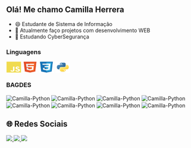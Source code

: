 ## Olá! Me chamo Camilla Herrera 

- 😄 Estudante de Sistema de Informação 
- 🔭 Atualmente faço projetos com desenvolvimento WEB
- 🌱 Estudando CyberSegurança

### Linguagens
<div style="display: inline_block">
  <img align="center" alt="Camilla-Js" height="30" width="40" src="https://raw.githubusercontent.com/devicons/devicon/master/icons/javascript/javascript-plain.svg">
  <img align="center" alt="Camilla-HTML" height="30" width="40" src="https://raw.githubusercontent.com/devicons/devicon/master/icons/html5/html5-original.svg">
  <img align="center" alt="Camilla-CSS" height="30" width="40" src="https://raw.githubusercontent.com/devicons/devicon/master/icons/css3/css3-original.svg">
  <img align="center" alt="Camilla-Python" height="30" width="40" src="https://raw.githubusercontent.com/devicons/devicon/master/icons/python/python-original.svg">
</div>

### BAGDES 
<div>
  <img align="center" alt="Camilla-Python" height="70" width="70" src="https://images.credly.com/images/af8c6b4e-fc31-47c4-8dcb-eb7a2065dc5b/I2CS__1_.png">
  <img align="center" alt="Camilla-Python" height="70" width="70" src="https://images.credly.com/images/5bdd6a39-3e03-4444-9510-ecff80c9ce79/image.png">
  <img align="center" alt="Camilla-Python" height="70" width="70" src="https://images.credly.com/size/340x340/images/77b1ea15-6287-4d97-8ecd-c5afa2d137ea/image.png">
  <img align="center" alt="Camilla-Python" height="70" width="70" src="https://images.credly.com/size/340x340/images/ca317486-3494-488b-b2a7-b49270d98f21/image.png">
  <img align="center" alt="Camilla-Python" height="70" width="70" src="https://images.credly.com/size/80x80/images/e9ed659b-60eb-4cb6-b17b-7d75ca137f45/blob">
  <img align="center" alt="Camilla-Python" height="70" width="70" src="https://images.credly.com/size/80x80/images/26c33174-9fee-4848-88c6-471807995417/blob">
  <img align="center" alt="Camilla-Python" height="70" width="70" src="https://images.credly.com/size/80x80/images/22a0ece5-ff05-4594-8320-25e55e9ae203/image.png">
   <img align="center" alt="Camilla-Python" height="70" width="70" src="https://encrypted-tbn0.gstatic.com/images?q=tbn:ANd9GcShleThduXedgLbX1cHwCKq9EQ_ydNY8xQt8mvVgmGupOKbGUtO-NtYKIH642ObPdOZ8IQ&usqp=CAU">
  
  
## 🌐 Redes Sociais
<div> 
  <a href="https://www.instagram.com/camillaherrera_/" target="_blank">
    <img src="https://img.shields.io/badge/-Instagram-%23E4405F?style=for-the-badge&logo=instagram&logoColor=white">
  </a>

  <a href="mailto:camillahwanderley@gmail.com" target="_blank">
    <img src="https://img.shields.io/badge/-Gmail-%23333?style=for-the-badge&logo=gmail&logoColor=white">
  </a>

  <a href="https://www.linkedin.com/in/camila-herrera-750265266/" target="_blank">
    <img src="https://img.shields.io/badge/-LinkedIn-%230077B5?style=for-the-badge&logo=linkedin&logoColor=white">
  </a> 
</div>


